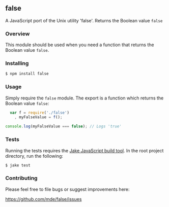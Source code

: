 ## false

A JavaScript port of the Unix utility 'false'. Returns the Boolean value `false`

### Overview

This module should be used when you need a function that returns the Boolean
value `false`.

### Installing

```bash
$ npm install false
```

### Usage

Simply require the `false` module. The export is a function which returns the
Boolean value `false`:

```javascript
  var f = require('./false')
    , myFalseValue = f();

console.log(myFalseValue === false); // Logs 'true'
```

### Tests

Running the tests requires the [Jake JavaScript build
tool](https://github.com/mde/jake). In the root project directory, run the
following:

```bash
$ jake test
```

### Contributing

Please feel free to file bugs or suggest improvements here:

https://github.com/mde/false/issues

